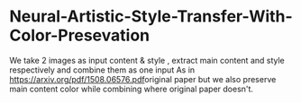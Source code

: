 # Neural-Artistic-Style-Transfer-With-Color-Presevation
We take 2 images as input content &amp; style , extract main content and style respectively and combine them as one input As in <h>https://arxiv.org/pdf/1508.06576.pdf</h>original paper but we also preserve main content color while combining where original paper doesn't.
